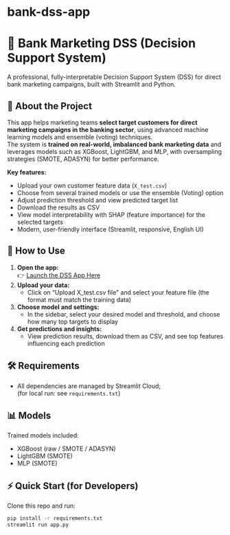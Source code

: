 # bank-dss-app
# 💼 Bank Marketing DSS (Decision Support System)
A professional, fully-interpretable Decision Support System (DSS) for direct bank marketing campaigns, built with Streamlit and Python.

## 🚀 About the Project
This app helps marketing teams **select target customers for direct marketing campaigns in the banking sector**, using advanced machine learning models and ensemble (voting) techniques.  
The system is **trained on real-world, imbalanced bank marketing data** and leverages models such as XGBoost, LightGBM, and MLP, with oversampling strategies (SMOTE, ADASYN) for better performance.

**Key features:**
- Upload your own customer feature data (`X_test.csv`)
- Choose from several trained models or use the ensemble (Voting) option
- Adjust prediction threshold and view predicted target list
- Download the results as CSV
- View model interpretability with SHAP (feature importance) for the selected targets
- Modern, user-friendly interface (Streamlit, responsive, English UI)

## 📂 How to Use
1. **Open the app:**  
   👉 [Launch the DSS App Here](https://bank-dss-app-h6hv27fvhj29qphnznvk6n.streamlit.app)
2. **Upload your data:**  
   - Click on “Upload X_test.csv file” and select your feature file (the format must match the training data)
3. **Choose model and settings:**  
   - In the sidebar, select your desired model and threshold, and choose how many top targets to display
4. **Get predictions and insights:**  
   - View prediction results, download them as CSV, and see top features influencing each prediction

## 🛠️ Requirements
- All dependencies are managed by Streamlit Cloud;  
  (for local run: see `requirements.txt`)

## 📊 Models
Trained models included:
- XGBoost (raw / SMOTE / ADASYN)
- LightGBM (SMOTE)
- MLP (SMOTE)

## ⚡ Quick Start (for Developers)
Clone this repo and run:
```bash
pip install -r requirements.txt
streamlit run app.py
